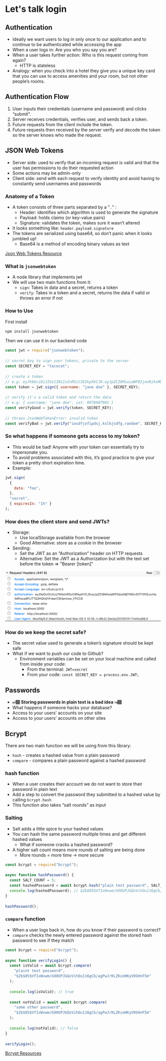 # Let's talk login

## Authentication

- Ideally we want users to log in only once to our application and to continue to be authenticated while accessing the app
- When a user logs in: Are you who you say you are?
- When a user takes further action: Who is this request coming from again?
  - HTTP is stateless
- Analogy: when you check into a hotel they give you a unique key card that you can use to access amenities and your room, but not other people’s rooms.

## Authentication Flow

1. User inputs their credentials (username and password) and clicks “submit”.
2. Server receives credentials, verifies user, and sends back a token.
3. Future requests from the client include the token.
4. Future requests then received by the server verify and decode the token so the server knows who made the request.

## JSON Web Tokens

- Server side: used to verify that an incoming request is valid and that the user has permissions to do their requested action
- Some actions may be admin-only
- Client side: send with each request to verify identity and avoid having to constantly send usernames and passwords

### Anatomy of a Token

- A token consists of three parts separated by a "`.`" :
  - Header: identifies which algorithm is used to generate the signature
  - Payload: holds claims (or key-value pairs)
  - Signature: validates the token, makes sure it wasn’t altered
- It looks something like: `header.payload.signature`
- The tokens are serialized using base64, so don’t panic when it looks jumbled up!
  - Base64 is a method of encoding binary values as text

[Json Web Tokens Resource](https://jwt.io/)

### What is `jsonwebtoken`

- A node library that implements jwt
- We will use two main functions from it:
  - `sign`: Takes in data and a secret, returns a token
  - `verify`: Takes in a token and a secret, returns the data if valid or throws an error if not

### How to Use

First install
```bash
npm install jsonwebtoken
```

Then we can use it in our backend code
```js
const jwt = require("jsonwebtoken");

// secret key to sign your tokens, private to the server
const SECRET_KEY = "tacocat";

// create a token
// e.g: eyJhbGciOiJIUzI1NiIsInR5cCI6IkpXVCJ9.eyJpZCI6MiwiaWF0IjoxNjkxMDY4NjM5fQ.N-ikhMlRMgAqspmcedA6Y8GySarLGnC7E-ElaS0OxJc
const token = jwt.sign({ username: "jane doe" }, SECRET_KEY);

// verify it's a valid token and return the data
// e.g: { username: "jane doe", iat: 8978907981 }
const verifyGood = jwt.verify(token, SECRET_KEY);

// throws JsonWebTokenError: invalid token
const verifyBad = jwt.verify("iosdfjofipdsj.kslkjsdfg.random", SECRET_KEY);
```

### So what happens if someone gets access to my token?

- This would be bad! Anyone with your token can essentially try to impersonate you.
- To avoid problems associated with this, it’s good practice to give your token a pretty short expiration time.
- Example:

```js
jwt.sign(
  {
    data: "foo",
  },
  "secret",
  { expiresIn: "1h" }
);
```

### How does the client store and send JWTs?

- Storage: 
  - Use localStorage available from the browser
  - Good Alternative: store as a cookie in the browser
- Sending:
  - Set the JWT as an “Authorization” header on HTTP requests
  - Alternative: Set the JWT as a Authorization but with the text set before the token => "Bearer [token]"

![Request Headers](./request-headers.png)

### How do we keep the secret safe?

- The secret value used to generate a token’s signature should be kept safe
- What if we want to push our code to Github?
  - Environment variables can be set on your local machine and called from inside your code:
    - From the terminal: `JWT=secret`
    - From your code: `const SECRET_KEY = process.env.JWT;`

## Passwords

- **👉🏽 Storing passwords in plain text is a bad idea 👈🏽**
- What happens if someone hacks your database?
- Access to your users’ accounts on your site
- Access to your users’ accounts on other sites

## Bcrypt

There are two main function we will be using from this library:

- `hash` - creates a hashed value from a plain password
- `compare` - compares a plain password against a hashed password

### hash function

- When a user creates their account we do not want to store their password in plain text
- Add a step to convert the password they submitted to a hashed value by calling `bcrypt.hash`
- This function also takes “salt rounds” as input

### Salting

- Salt adds a little spice to your hashed values
- You can hash the same password multiple times and get different hashed values
  - What if someone cracks a hashed password?
- A higher salt count means more rounds of salting are being done
  - More rounds = more time -> more secure

```js
const bcrypt = require("bcrypt");

async function hashPassword() {
  const SALT_COUNT = 5;
  const hashedPassword = await bcrypt.hash("plain text password", SALT_COUNT);
  console.log(hashedPassword); // $2b$05$VfIxWvwm/G90UPJGQxVihOu116gCb/agPwJrKLZKzeHKyV0SHnF5m
}

hashPassword();
```

### `compare` function

- When a user logs back in, how do you know if their password is correct?
- `compare` checks the newly entered password against the stored hash password to see if they match

```js
const bcrypt = require("bcrypt");

async function verifyLogin() {
  const isValid = await bcrypt.compare(
    "plaint text password",
    "$2b$05$VfIxWvwm/G90UPJGQxVihOu116gCb/agPwJrKLZKzeHKyV0SHnF5m"
  );

  console.log(isValid); // true

  const notValid = await await bcrypt.compare(
    "some other password",
    "$2b$05$VfIxWvwm/G90UPJGQxVihOu116gCb/agPwJrKLZKzeHKyV0SHnF5m"
  );

  console.log(notValid); // false
}

verifyLogin();
```

[Bcrypt Resources](https://github.com/kelektiv/node.bcrypt.js)